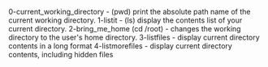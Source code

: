 0-current_working_directory - (pwd) print the absolute path name of the current working directory.
1-listit - (ls) display the contents list of your current directory.
2-bring_me_home (cd /root) - changes the working directory to the user's home directory.
3-listfiles - display current directory contents in a long format
4-listmorefiles - display current directory contents, including hidden files

